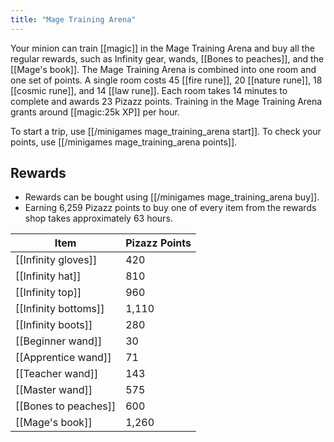 ```yaml
---
title: "Mage Training Arena"
---
```


Your minion can train [[magic]] in the Mage Training Arena and buy all the regular rewards, such as Infinity gear, wands, [[Bones to peaches]], and the [[Mage's book]]. The Mage Training Arena is combined into one room and one set of points. A single room costs 45 [[fire rune]], 20 [[nature rune]], 18 [[cosmic rune]], and 14 [[law rune]]. Each room takes 14 minutes to complete and awards 23 Pizazz points. Training in the Mage Training Arena grants around [[magic:25k XP]] per hour.

To start a trip, use [[/minigames mage_training_arena start]]. To check your points, use [[/minigames mage_training_arena points]].

## Rewards

- Rewards can be bought using [[/minigames mage_training_arena buy]].
- Earning 6,259 Pizazz points to buy one of every item from the rewards shop takes approximately 63 hours.

| **Item**             | **Pizazz Points** |
| -------------------- | ----------------- |
| [[Infinity gloves]]  | 420               |
| [[Infinity hat]]     | 810               |
| [[Infinity top]]     | 960               |
| [[Infinity bottoms]] | 1,110             |
| [[Infinity boots]]   | 280               |
| [[Beginner wand]]    | 30                |
| [[Apprentice wand]]  | 71                |
| [[Teacher wand]]     | 143               |
| [[Master wand]]      | 575               |
| [[Bones to peaches]] | 600               |
| [[Mage's book]]      | 1,260             |
